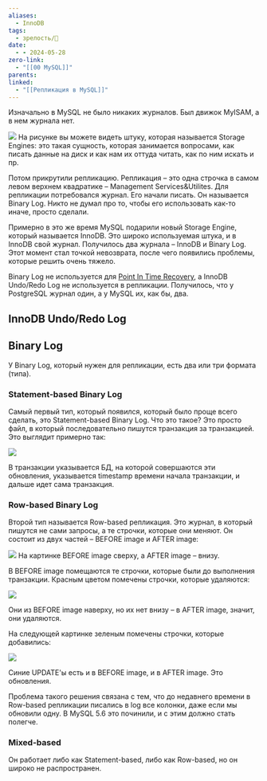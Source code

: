 ```yaml
---
aliases:
  - InnoDB
tags:
  - зрелость/🌱
date:
  - - 2024-05-28
zero-link:
  - "[[00 MySQL]]"
parents: 
linked:
  - "[[Репликация в MySQL]]"
---
```

Изначально в MySQL не было никаких журналов. Был движок MyISAM, а в нем журнала нет.

![](Pasted%20image%2020240528082025.png)
На рисунке вы можете видеть штуку, которая называется Storage Engines: это такая сущность, которая занимается вопросами, как писать данные на диск и как нам их оттуда читать, как по ним искать и пр.

Потом прикрутили репликацию. Репликация – это одна строчка в самом левом верхнем квадратике – Management Services&Utilites. Для репликации потребовался журнал. Его начали писать. Он называется Binary Log. Никто не думал про то, чтобы его использовать как-то иначе, просто сделали.

Примерно в это же время MySQL подарили новый Storage Engine, который называется InnoDB. Это широко используемая штука, и в InnoDB свой журнал. Получилось два журнала – InnoDB и Binary Log. Этот момент стал точкой невозврата, после чего появились проблемы, которые решить очень тяжело.

Binary Log не используется для [Point In Time Recovery](Point%20In%20Time%20Recovery%20(PITR).md), а InnoDB  Undo/Redo Log не используется в репликации. Получилось, что у PostgreSQL журнал один, а у MySQL их, как бы, два.
## InnoDB Undo/Redo Log
## Binary Log
У Binary Log, который нужен для репликации, есть два или три формата (типа).
### Statement-based Binary Log
Самый первый тип, который появился, который было проще всего сделать, это Statement-based Binary Log. Что это такое? Это просто файл, в который последовательно пишутся транзакция за транзакцией. Это выглядит примерно так:

![](Pasted%20image%2020240528082432.png)

В транзакции указывается БД, на которой совершаются эти обновления, указывается timestamp времени начала транзакции, и дальше идет сама транзакция.
### Row-based Binary Log
Второй тип называется Row-based репликация. Это журнал, в который пишутся не сами запросы, а те строчки, которые они меняют. Он состоит из двух частей – BEFORE image и AFTER image:

![](Pasted%20image%2020240528082516.png)
На картинке BEFORE image сверху, а AFTER image – внизу.

В BEFORE image помещаются те строчки, которые были до выполнения транзакции. Красным цветом помечены строчки, которые удаляются:

![](Pasted%20image%2020240528082538.png)

Они из BEFORE image наверху, но их нет внизу – в AFTER image, значит, они удаляются.

На следующей картинке зеленым помечены строчки, которые добавились:

![](Pasted%20image%2020240528082552.png)

Синие UPDATE'ы есть и в BEFORE image, и в AFTER image. Это обновления.

Проблема такого решения связана с тем, что до недавнего времени в Row-based репликации писались в log все колонки, даже если мы обновили одну. В MySQL 5.6 это починили, и с этим должно стать полегче.
### Mixed-based
Он работает либо как Statement-based, либо как Row-based, но он широко не распространен.